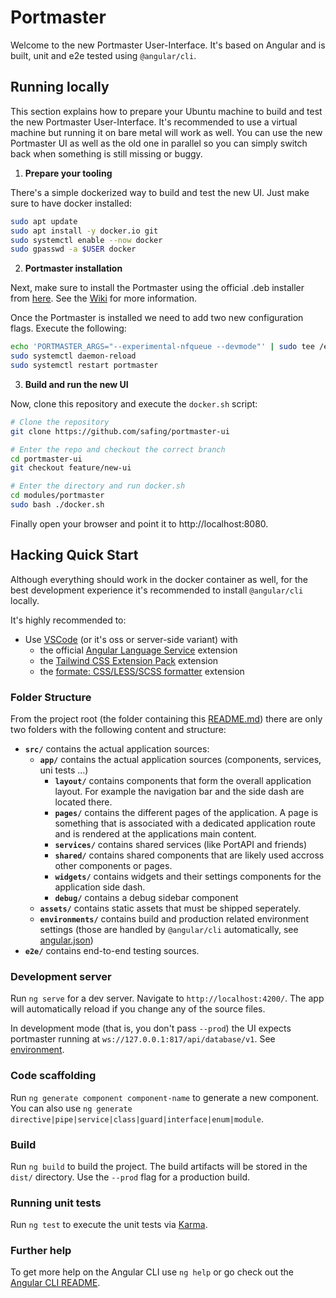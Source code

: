 # Portmaster

Welcome to the new Portmaster User-Interface. It's based on Angular and is built, unit and e2e tested using `@angular/cli`.

## Running locally

This section explains how to prepare your Ubuntu machine to build and test the new Portmaster User-Interface. It's recommended to use
a virtual machine but running it on bare metal will work as well. You can use the new Portmaster UI as well as the old one in parallel so
you can simply switch back when something is still missing or buggy.

1. **Prepare your tooling**

There's a simple dockerized way to build and test the new UI. Just make sure to have docker installed:

```bash
sudo apt update
sudo apt install -y docker.io git
sudo systemctl enable --now docker
sudo gpasswd -a $USER docker
```

2. **Portmaster installation**

Next, make sure to install the Portmaster using the official .deb installer from [here](https://updates.safing.io/latest/linux_amd64/packages/portmaster-installer.deb). See the [Wiki](https://github.com/safing/portmaster/wiki/Linux) for more information.

Once the Portmaster is installed we need to add two new configuration flags. Execute the following:

```bash
echo 'PORTMASTER_ARGS="--experimental-nfqueue --devmode"' | sudo tee /etc/default/portmaster
sudo systemctl daemon-reload
sudo systemctl restart portmaster
```

3. **Build and run the new UI**

Now, clone this repository and execute the `docker.sh` script:

```bash
# Clone the repository
git clone https://github.com/safing/portmaster-ui

# Enter the repo and checkout the correct branch
cd portmaster-ui
git checkout feature/new-ui

# Enter the directory and run docker.sh
cd modules/portmaster
sudo bash ./docker.sh
```

Finally open your browser and point it to http://localhost:8080.

## Hacking Quick Start

Although everything should work in the docker container as well, for the best development experience it's recommended to install `@angular/cli` locally.

It's highly recommended to:
- Use [VSCode](https://code.visualstudio.com/) (or it's oss or server-side variant) with
  - the official [Angular Language Service](https://marketplace.visualstudio.com/items?itemName=Angular.ng-template) extension
  - the [Tailwind CSS Extension Pack](https://marketplace.visualstudio.com/items?itemName=andrewmcodes.tailwindcss-extension-pack) extension
  - the [formate: CSS/LESS/SCSS formatter](https://github.com/mblander/formate) extension

### Folder Structure

From the project root (the folder containing this [README.md](./)) there are only two folders with the following content and structure:

- **`src/`** contains the actual application sources:
  - **`app/`** contains the actual application sources (components, services, uni tests ...)
    - **`layout/`** contains components that form the overall application layout. For example the navigation bar and the side dash are located there.
    - **`pages/`** contains the different pages of the application. A page is something that is associated with a dedicated application route and is rendered at the applications main content.
    - **`services/`** contains shared services (like PortAPI and friends)
    - **`shared/`** contains shared components that are likely used accross other components or pages.
    - **`widgets/`** contains widgets and their settings components for the application side dash.
    - **`debug/`** contains a debug sidebar component
  - **`assets/`** contains static assets that must be shipped seperately.
  - **`environments/`** contains build and production related environment settings (those are handled by `@angular/cli` automatically, see [angular.json](angular.json))
- **`e2e/`** contains end-to-end testing sources.


### Development server

Run `ng serve` for a dev server. Navigate to `http://localhost:4200/`. The app will automatically reload if you change any of the source files.

In development mode (that is, you don't pass `--prod`) the UI expects portmaster running at `ws://127.0.0.1:817/api/database/v1`. See [environment](./src/app/environments/environment.ts).

### Code scaffolding

Run `ng generate component component-name` to generate a new component. You can also use `ng generate directive|pipe|service|class|guard|interface|enum|module`.

### Build

Run `ng build` to build the project. The build artifacts will be stored in the `dist/` directory. Use the `--prod` flag for a production build.

### Running unit tests

Run `ng test` to execute the unit tests via [Karma](https://karma-runner.github.io).

### Further help

To get more help on the Angular CLI use `ng help` or go check out the [Angular CLI README](https://github.com/angular/angular-cli/blob/master/README.md).
